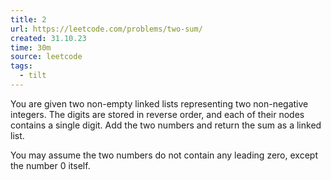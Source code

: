 ```yaml
---
title: 2
url: https://leetcode.com/problems/two-sum/
created: 31.10.23
time: 30m
source: leetcode
tags:
  - tilt
---
```


You are given two non-empty linked lists representing two non-negative integers. The digits are stored in reverse order, and each of their nodes contains a single digit. Add the two numbers and return the sum as a linked list.

You may assume the two numbers do not contain any leading zero, except the number 0 itself.

